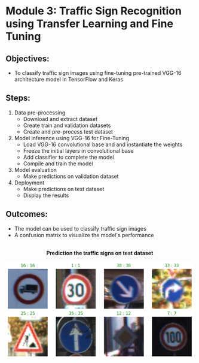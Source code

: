 # Module 3: Traffic Sign Recognition using Transfer Learning and Fine Tuning

## Objectives:
- To classify traffic sign images using fine-tuning pre-trained VGG-16 architecture model in TensorFlow and Keras

## Steps:
1. Data pre-processing
    - Download and extract dataset
    - Create train and validation datasets
    - Create and pre-process test dataset
2. Model inference using VGG-16 for Fine-Tuning
    - Load VGG-16 convolutional base and and instantiate the weights
    - Freeze the initial layers in convolutional base
    - Add classifier to complete the model
    - Compile and train the model
3. Model evaluation
    - Make predictions on validation dataset
4. Deployment
    - Make predictions on test dataset
    - Display the results

## Outcomes:
- The model can be used to classify traffic sign images
- A confusion matrix to visualize the model's performance
<br><br>

<p align="center"><b>Prediction the traffic signs on test dataset</b></p>

![Alt text](https://github.com/OCR-tech/OCR-tech/blob/main/docs/img/module_ml3a.png)
<br>